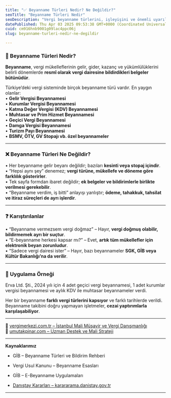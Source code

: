 ```yaml
---
title: "✅ Beyanname Türleri Nedir? Ne Değildir?"
seoTitle: "Beyanname Türleri Nedir"
seoDescription: "Vergi beyanname türlerini, işleyişini ve önemli uyarıları keşfedin. Gelir, kesinti bildirimleri ve cezai yaptırımlar hakkında bilgi edinin"
datePublished: Thu Apr 03 2025 09:53:38 GMT+0000 (Coordinated Universal Time)
cuid: cm916hnb9001g09lac4ppc06j
slug: beyanname-turleri-nedir-ne-degildir

---
```


### 🔹 Beyanname Türleri Nedir?

**Beyanname**, vergi mükelleflerinin gelir, gider, kazanç ve yükümlülüklerini belirli dönemlerde **resmî olarak vergi dairesine bildirdikleri belgeler bütünüdür**.

Türkiye’deki vergi sisteminde birçok beyanname türü vardır. En yaygın olanlar:  
• **Gelir Vergisi Beyannamesi**  
• **Kurumlar Vergisi Beyannamesi**  
• **Katma Değer Vergisi (KDV) Beyannamesi**  
• **Muhtasar ve Prim Hizmet Beyannamesi**  
• **Geçici Vergi Beyannamesi**  
• **Damga Vergisi Beyannamesi**  
• **Turizm Payı Beyannamesi**  
• **BSMV, ÖTV, GV Stopajı vb. özel beyannameler**

---

### ❌ Beyanname Türleri Ne Değildir?

• Her beyanname gelir beyanı değildir; bazıları **kesinti veya stopaj içindir**.  
• “Hepsi aynı şey” denemez; **vergi türüne, mükellefe ve döneme göre farklılık gösterirler**.  
• Tek sayfa formdan ibaret değildir; **ek belgeler ve bildirimlerle birlikte verilmesi gerekebilir**.  
• “Beyanname verdim, iş bitti” anlayışı yanlıştır; **ödeme, tahakkuk, tahsilat ve itiraz süreçleri de ayrı işlerdir**.

---

### ❓ Karıştırılanlar

• “Beyanname vermezsem vergi doğmaz” – Hayır, **vergi doğmuş olabilir, bildirmemek ayrı bir suçtur**.  
• “E-beyanname herkesi kapsar mı?” – Evet, **artık tüm mükellefler için elektronik beyan zorunludur**.  
• “Sadece vergi dairesi ister” – Hayır, bazı beyannameler **SGK, GİB veya Kültür Bakanlığı’na da verilir**.

---

### 🧠 Uygulama Örneği

Erva Ltd. Şti., 2024 yılı için 4 adet geçici vergi beyannamesi, 1 adet kurumlar vergisi beyannamesi ve aylık KDV ile muhtasar beyannameler verdi.

Her bir beyanname **farklı vergi türlerini kapsıyor** ve farklı tarihlerde verildi. Beyanname takibini doğru yapmayan işletmeler, **cezai yaptırımlarla karşılaşabiliyor**.

---

📎 [vergimerkezi.com.tr – İstanbul Mali Müşavir ve Vergi Danışmanlığı](https://vergimerkezi.com.tr)  
📎 [umutakpinar.com – Uzman Destek ve Mali Strateji](https://umutakpinar.com)

---

**Kaynaklarımız**

* GİB – Beyanname Türleri ve Bildirim Rehberi
    
* Vergi Usul Kanunu – Beyanname Esasları
    
* GİB – E-Beyanname Uygulamaları
    
* [Danıştay Kararları – karararama.danistay.gov.tr](https://karararama.danistay.gov.tr/)
    

---